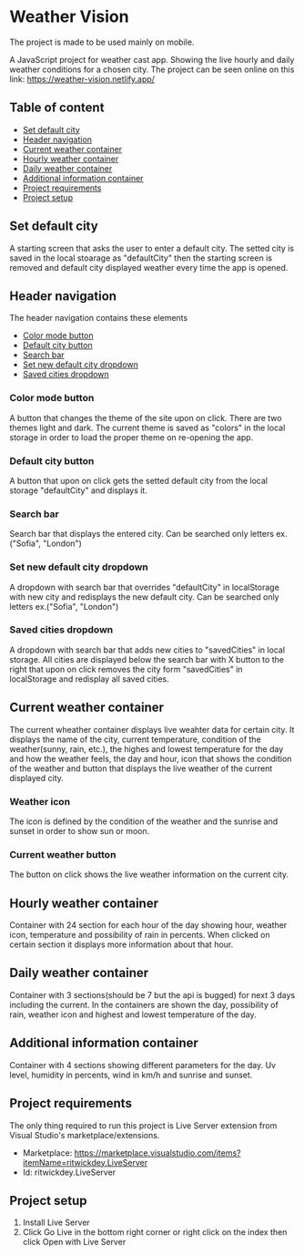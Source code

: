 # Weather Vision
The project is made to be used mainly on mobile.

A JavaScript project for weather cast app. Showing the live hourly and daily weather conditions for a chosen city.
The project can be seen online on this link: https://weather-vision.netlify.app/

## Table of content

- [Set default city](#set-default-city)
- [Header navigation](#header-navigation)
- [Current weather container](#current-weather-container)
- [Hourly weather container](#hourly-weather-container)
- [Daily weather container](#daily-weather-container)
- [Additional information container](#additional-information-container)
- [Project requirements](#project-requirements)
- [Project setup](#project-setup)

## Set default city

A starting screen that asks the user to enter a default city. The setted city is saved in the local stoarage as "defaultCity" then the starting screen is removed and default city displayed weather every time the app is opened.

## Header navigation

The header navigation contains these elements
  - [Color mode button](#color-mode-button)
  - [Default city button](#default-city-button)
  - [Search bar](#search-bar)
  - [Set new default city dropdown](#set-new-default-city-dropdown)
  - [Saved cities dropdown](#saved-cities-dropdown)
  
  ### Color mode button

  A button that changes the theme of the site upon on click. There are two themes light and dark. The current theme is saved as "colors" in the local storage in order to load the proper theme on re-opening the app.

  ### Default city button

  A button that upon on click gets the setted default city from the local storage "defaultCity" and displays it. 

  ### Search bar

  Search bar that displays the entered city. 
  Can be searched only letters ex.("Sofia", "London")

  ### Set new default city dropdown
  A dropdown with search bar that overrides "defaultCity" in localStorage with new city and redisplays the new default city.
  Can be searched only letters ex.("Sofia", "London")

  ### Saved cities dropdown 
  A dropdown with search bar that adds new cities to "savedCities" in local storage. All cities are displayed below the search bar with X button to the right that upon on click removes the city form "savedCities" in     
  localStorage and redisplay all saved cities.

## Current weather container

The current wheather container displays live weahter data for certain city. It displays the name of the city, current temperature, condition of the weather(sunny, rain, etc.), the highes and lowest temperature for the day and how the weather feels, the day and hour, icon that shows the condition of the weather and button that displays the live weather of the current displayed city.

  ### Weather icon
  
  The icon is defined by the condition of the weather and the sunrise and sunset in order to show sun or moon.

  ### Current weather button 

  The button on click shows the live weather information on the current city.

## Hourly weather container

Container with 24 section for each hour of the day showing hour, weather icon, temperature and possibility of rain in percents. When clicked on certain section it displays more information about that hour.  
  
## Daily weather container

Container with 3 sections(should be 7 but the api is bugged) for next 3 days including the current. In the containers are shown the day, possibility of rain, weather icon and highest and lowest temperature of the day.

## Additional information container 

Container with 4 sections showing different parameters for the day. Uv level, humidity in percents, wind in km/h and sunrise and sunset.

## Project requirements

The only thing required to run this project is Live Server extension from Visual Studio's marketplace/extensions.
  - Marketplace: https://marketplace.visualstudio.com/items?itemName=ritwickdey.LiveServer
  - Id: ritwickdey.LiveServer

## Project setup

1. Install Live Server
2. Click Go Live in the bottom right corner or right click on the index then click Open with Live Server
